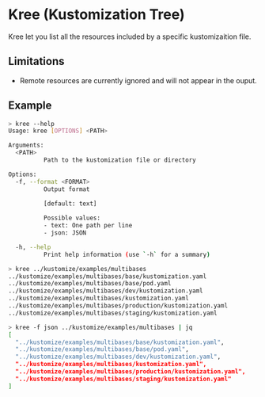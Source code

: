 # Kree (Kustomization Tree)

Kree let you list all the resources included by a specific kustomizaition file.

## Limitations

  - Remote resources are currently ignored and will not appear in the ouput.

## Example

```bash
> kree --help
Usage: kree [OPTIONS] <PATH>

Arguments:
  <PATH>
          Path to the kustomization file or directory

Options:
  -f, --format <FORMAT>
          Output format
          
          [default: text]

          Possible values:
          - text: One path per line
          - json: JSON

  -h, --help
          Print help information (use `-h` for a summary)
```
```bash
> kree ../kustomize/examples/multibases
../kustomize/examples/multibases/base/kustomization.yaml
../kustomize/examples/multibases/base/pod.yaml
../kustomize/examples/multibases/dev/kustomization.yaml
../kustomize/examples/multibases/kustomization.yaml
../kustomize/examples/multibases/production/kustomization.yaml
../kustomize/examples/multibases/staging/kustomization.yaml
```
```bash
> kree -f json ../kustomize/examples/multibases | jq
[
  "../kustomize/examples/multibases/base/kustomization.yaml",
  "../kustomize/examples/multibases/base/pod.yaml",
  "../kustomize/examples/multibases/dev/kustomization.yaml",
  "../kustomize/examples/multibases/kustomization.yaml",
  "../kustomize/examples/multibases/production/kustomization.yaml",
  "../kustomize/examples/multibases/staging/kustomization.yaml"
]
```
